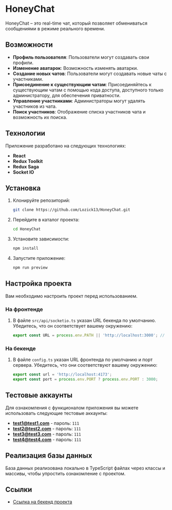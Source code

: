# HoneyChat

HoneyChat – это real-time чат, который позволяет обмениваться сообщениями в режиме реального времени.

## Возможности

- **Профиль пользователя**: Пользователи могут создавать свои профили.
- **Изменение аватарок**: Возможность изменять аватарки.
- **Создание новых чатов**: Пользователи могут создавать новые чаты с участниками.
- **Присоединение к существующим чатам**: Присоединяйтесь к существующим чатам с помощью кода доступа, доступного только администратору, для обеспечения приватности.
- **Управление участниками**: Администраторы могут удалять участников из чата.
- **Поиск участников**: Отображение списка участников чата и возможность их поиска.

## Технологии

Приложение разработано на следующих технологиях:
- **React**
- **Redux Toolkit**
- **Redux Saga**
- **Socket IO**

## Установка

1. Клонируйте репозиторий:
   ```bash
   git clone https://github.com/Lozick13/HoneyChat.git
   ```
2. Перейдите в каталог проекта:
   ```bash
   cd HoneyChat
   ```
3. Установите зависимости:
   ```bash
   npm install
   ```
4. Запустите приложение:
   ```bash
   npm run preview
   ```

## Настройка проекта

Вам необходимо настроить проект перед использованием. 

### На фронтенде

1. В файле `src/api/socketio.ts` указан URL бекенда по умолчанию. Убедитесь, что он соответствует вашему окружению:

   ```typescript
   export const URL = process.env.PATH || 'http://localhost:3000'; // поменяйте на ваш URL
   ```

### На бекенде

1. В файле `config.ts` указан URL фронтенда по умолчанию и порт сервера. Убедитесь, что они соответствуют вашему окружению:

   ```typescript
   export const url = 'http://localhost:4173';
   export const port = process.env.PORT ? process.env.PORT : 3000;
   ```

## Тестовые аккаунты

Для ознакомления с функционалом приложения вы можете использовать следующие тестовые аккаунты:

- **test1@test1.com** - пароль: `111`
- **test2@test2.com** - пароль: `111`
- **test3@test3.com** - пароль: `111`
- **test4@test4.com** - пароль: `111`

## Реализация базы данных

База данных реализована локально в TypeScript файлах через классы и массивы, чтобы упростить ознакомление с проектом.

## Ссылки

- [Ссылка на бекенд проекта](https://github.com/Lozick13/HoneyChat-Server)

